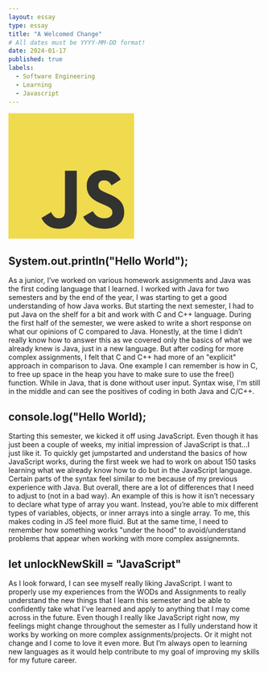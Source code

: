 ```yaml
---
layout: essay
type: essay
title: "A Welcomed Change"
# All dates must be YYYY-MM-DD format!
date: 2024-01-17
published: true
labels:
  - Software Engineering
  - Learning
  - Javascript
---
```


<img width="250px" class="rounded float-start pe-4" src="../img/JavaScript-logo.png">

## System.out.println("Hello World");

As a junior, I’ve worked on various homework assignments and Java was the first coding language that I learned. I worked with Java for two semesters and by the end of the year, I was starting to get a good understanding of how Java works. But starting the next semester, I had to put Java on the shelf for a bit and work with C and C++ language. During the first half of the semester, we were asked to write a short response on what our opinions of C compared to Java. Honestly, at the time I didn’t really know how to answer this as we covered only the basics of what we already knew is Java, just in a new language. But after coding for more complex assignments, I felt that C and C++ had more of an "explicit" approach in comparison to Java. One example I can remember is how in C, to free up space in the heap you have to make sure to use the free() function. While in Java, that is done without user input. Syntax wise, I'm still in the middle and can see the positives of coding in both Java and C/C++.

## console.log("Hello World);

Starting this semester, we kicked it off using JavaScript. Even though it has just been a couple of weeks, my initial impression of JavaScript is that…I just like it. To quickly get jumpstarted and understand the basics of how JavaScript works, during the first week we had to work on about 150 tasks learning what we already know how to do but in the JavaScript language. Certain parts of the syntax feel similar to me because of my previous experience with Java. But overall, there are a lot of differences that I need to adjust to (not in a bad way).  An example of this is how it isn’t necessary to declare what type of array you want. Instead, you’re able to mix different types of variables, objects, or inner arrays into a single array. To me, this makes coding in JS feel more fluid. But at the same time, I need to remember how something works "under the hood" to avoid/understand problems that appear when working with more complex assignemnts.

## let unlockNewSkill = "JavaScript"

As I look forward, I can see myself really liking JavaScript. I want to properly use my experiences from the WODs and Assignments to really understand the new things that I learn this semester and be able to confidently take what I've learned and apply to anything that I may come across in the future. Even though I really like JavaScript right now, my feelings might change throughout the semester as I fully understand how it works by working on more complex assignments/projects. Or it might not change and I come to love it even more. But I’m always open to learning new languages as it would help contribute to my goal of improving my skills for my future career. 
